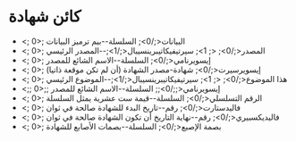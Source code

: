 # كائن شهادة

* <; 0>; البيانات<;/0>; السلسلة--بيم ترميز البيانات
* <; 0>; المصدر<;/0>; <; 1>; سيرتيفيكاتيبرينسيبال<;/1>;--المصدر الرئيسي
* <; 0>; إيسويرنامي<;/0>; السلسلة--الاسم الشائع للمصدر
* <; 0>; إيسويرسيرت<;/0>; شهادة-مصدر الشهادة (أن لم تكن موقعة ذاتيا)
* <; 0>; هذا الموضوع<;/0>; <; 1>; سيرتيفيكاتيبرينسيبال<;/1>;--الموضوع الرئيسي
* <;; 0>;; إيسويرنامي<;;/0>;; السلسلة--الاسم الشائع للمصدر
* <; 0>; الرقم التسلسلي<;/0>; السلسلة--قيمة ست عشرية يمثل السلسلة
* <; 0>; فاليدستارت<;/0>; رقم--تاريخ البدء للشهادة صالحة في ثوان
* <; 0>; فاليديكسبيري<;/0>; رقم--نهاية التاريخ أن تكون الشهادة صالحة في ثوان
* <; 0>; بصمة الإصبع<;/0>; السلسلة--بصمات الأصابع للشهادة
